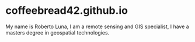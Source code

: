# coffeebread42.github.io

My name is Roberto Luna, I am a remote sensing and GIS specialist, I have a masters degree in geospatial technologies.